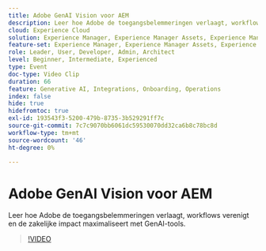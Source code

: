 ```yaml
---
title: Adobe GenAI Vision voor AEM
description: Leer hoe Adobe de toegangsbelemmeringen verlaagt, workflows verenigt en de zakelijke impact maximaliseert met GenAI-tools.
cloud: Experience Cloud
solution: Experience Manager, Experience Manager Assets, Experience Manager Forms, Experience Manager Sites
feature-set: Experience Manager, Experience Manager Assets, Experience Manager Forms, Experience Manager Sites
role: Leader, User, Developer, Admin, Architect
level: Beginner, Intermediate, Experienced
type: Event
doc-type: Video Clip
duration: 66
feature: Generative AI, Integrations, Onboarding, Operations
index: false
hide: true
hidefromtoc: true
exl-id: 193543f3-5200-479b-8735-3b529291ff7c
source-git-commit: 7c7c9070bb6061dc59530070dd32ca6b8c78bc8d
workflow-type: tm+mt
source-wordcount: '46'
ht-degree: 0%

---
```


# Adobe GenAI Vision voor AEM

Leer hoe Adobe de toegangsbelemmeringen verlaagt, workflows verenigt en de zakelijke impact maximaliseert met GenAI-tools.

>[!VIDEO](https://video.tv.adobe.com/v/3459231/?learn=on&enablevpops)

